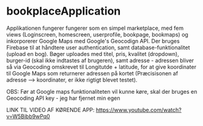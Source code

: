 # bookplaceApplication
Applikationen fungerer fungerer som en simpel marketplace, med fem views (Loginscreen, homescreen, userprofile, bookpage, bookmaps) og inkorporerer Google Maps med Google's Geocodign API. Der bruges Firebase til at håndtere user authentication, samt database-funktionalitet (upload en bog). Bøger uploades med titel, pris, kvalitet (dropdown), burger-id (skal ikke indtastes af brugeren), samt adresse - adressen bliver så via Geocoding omskrevet til Longitutde + latitude, for at give koordinater til Google Maps som returnerer adressen på kortet (Præcisisonen af adresse --> koordinater, er ikke rigtigt blevet testet). 

OBS: Før at Google maps funktionaliteten vil kunne køre, skal der bruges en Geocoding API key - jeg har fjernet min egen


LINK TIL VIDEO AF KØRENDE APP: https://www.youtube.com/watch?v=W5Bibb9wPq0

